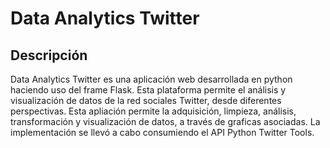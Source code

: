 # Data Analytics Twitter

## Descripción

Data Analytics Twitter es una aplicación web desarrollada en python haciendo uso del frame Flask. Esta plataforma permite el análisis y visualización de datos de la red sociales Twitter, desde diferentes perspectivas. Esta apliación permite la adquisición, limpieza, análisis, transformación y visualización de datos, a través de graficas asociadas. La implementación se llevó a cabo consumiendo el API Python Twitter Tools.
